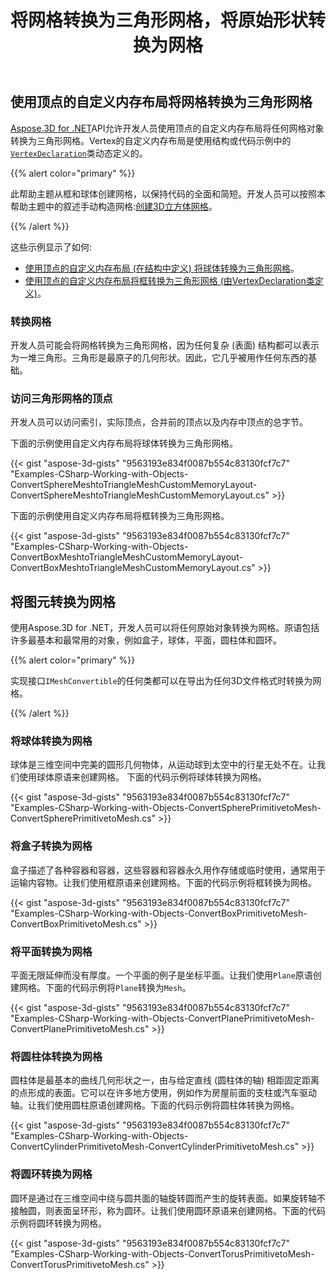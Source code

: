 ﻿---
title: 将网格转换为三角形网格，将原始形状转换为网格
type: docs
weight: 30
url: /zh/net/convert-mesh-to-triangle-mesh-and-primitive-shape-to-mesh/
description: Aspose.3D for .NET API允许开发人员使用顶点的自定义内存布局将任何网格对象转换为三角形网格。Vertex的自定义内存布局是使用Struct或在代码示例中由VertexDeclaration类动态定义的。
---
## **使用顶点的自定义内存布局将网格转换为三角形网格**
[Aspose.3D for .NET](https://products.aspose.com/3d/net/)API允许开发人员使用顶点的自定义内存布局将任何网格对象转换为三角形网格。Vertex的自定义内存布局是使用结构或代码示例中的[`VertexDeclaration`](https://reference.aspose.com/3d/net/aspose.threed.utilities/vertexdeclaration/)类动态定义的。

{{% alert color="primary" %}}

此帮助主题从框和球体创建网格，以保持代码的全面和简短。开发人员可以按照本帮助主题中的叙述手动构造网格:[创建3D立方体网格](/3d/zh/net/create-3d-mesh-and-scene/)。

{{% /alert %}}

这些示例显示了如何:

- [使用顶点的自定义内存布局 (在结构中定义) 将球体转换为三角形网格](/3d/zh/net/convert-mesh-to-triangle-mesh-and-primitive-shape-to-mesh/)。
- [使用顶点的自定义内存布局将框转换为三角形网格 (由VertexDeclaration类定义)](/3d/zh/net/convert-mesh-to-triangle-mesh-and-primitive-shape-to-mesh/)。
### **转换网格**
开发人员可能会将网格转换为三角形网格，因为任何复杂 (表面) 结构都可以表示为一堆三角形。三角形是最原子的几何形状。因此，它几乎被用作任何东西的基础。
### **访问三角形网格的顶点**
开发人员可以访问索引，实际顶点，合并前的顶点以及内存中顶点的总字节。

下面的示例使用自定义内存布局将球体转换为三角形网格。

{{< gist "aspose-3d-gists" "9563193e834f0087b554c83130fcf7c7" "Examples-CSharp-Working-with-Objects-ConvertSphereMeshtoTriangleMeshCustomMemoryLayout-ConvertSphereMeshtoTriangleMeshCustomMemoryLayout.cs" >}}




下面的示例使用自定义内存布局将框转换为三角形网格。

{{< gist "aspose-3d-gists" "9563193e834f0087b554c83130fcf7c7" "Examples-CSharp-Working-with-Objects-ConvertBoxMeshtoTriangleMeshCustomMemoryLayout-ConvertBoxMeshtoTriangleMeshCustomMemoryLayout.cs" >}}
## **将图元转换为网格**
使用Aspose.3D for .NET，开发人员可以将任何原始对象转换为网格。原语包括许多最基本和最常用的对象，例如盒子，球体，平面，圆柱体和圆环。

{{% alert color="primary" %}}

实现接口`IMeshConvertible`的任何类都可以在导出为任何3D文件格式时转换为网格。

{{% /alert %}}
### **将球体转换为网格**
球体是三维空间中完美的圆形几何物体，从运动球到太空中的行星无处不在。让我们使用球体原语来创建网格。
下面的代码示例将球体转换为网格。

{{< gist "aspose-3d-gists" "9563193e834f0087b554c83130fcf7c7" "Examples-CSharp-Working-with-Objects-ConvertSpherePrimitivetoMesh-ConvertSpherePrimitivetoMesh.cs" >}}
### **将盒子转换为网格**
盒子描述了各种容器和容器，这些容器和容器永久用作存储或临时使用，通常用于运输内容物。让我们使用框原语来创建网格。下面的代码示例将框转换为网格。

{{< gist "aspose-3d-gists" "9563193e834f0087b554c83130fcf7c7" "Examples-CSharp-Working-with-Objects-ConvertBoxPrimitivetoMesh-ConvertBoxPrimitivetoMesh.cs" >}}
### **将平面转换为网格**
平面无限延伸而没有厚度。一个平面的例子是坐标平面。让我们使用`Plane`原语创建网格。下面的代码示例将`Plane`转换为`Mesh`。

{{< gist "aspose-3d-gists" "9563193e834f0087b554c83130fcf7c7" "Examples-CSharp-Working-with-Objects-ConvertPlanePrimitivetoMesh-ConvertPlanePrimitivetoMesh.cs" >}}
### **将圆柱体转换为网格**
圆柱体是最基本的曲线几何形状之一，由与给定直线 (圆柱体的轴) 相距固定距离的点形成的表面。它可以在许多地方使用，例如作为房屋前面的支柱或汽车驱动轴。让我们使用圆柱原语创建网格。下面的代码示例将圆柱体转换为网格。

{{< gist "aspose-3d-gists" "9563193e834f0087b554c83130fcf7c7" "Examples-CSharp-Working-with-Objects-ConvertCylinderPrimitivetoMesh-ConvertCylinderPrimitivetoMesh.cs" >}}
### **将圆环转换为网格**
圆环是通过在三维空间中绕与圆共面的轴旋转圆而产生的旋转表面。如果旋转轴不接触圆，则表面呈环形，称为圆环。让我们使用圆环原语来创建网格。下面的代码示例将圆环转换为网格。

{{< gist "aspose-3d-gists" "9563193e834f0087b554c83130fcf7c7" "Examples-CSharp-Working-with-Objects-ConvertTorusPrimitivetoMesh-ConvertTorusPrimitivetoMesh.cs" >}}
